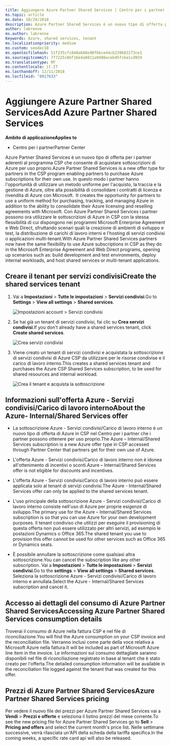 ```yaml
---
title: Aggiungere Azure Partner Shared Services | Centro per i partner
ms.topic: article
ms.date: 10/29/2018
description: Azure Partner Shared Services è un nuovo tipo di offerta per i partner aderenti al programma CSP che consente di acquistare sottoscrizioni di Azure per uso proprio.
author: labrenne
ms.author: labrenne
Keywords: Azure, shared services, tenant
ms.localizationpriority: medium
ms.custom: seodec18
ms.openlocfilehash: 51f235cfc840ab60e90fbbce44cb239b82273ce1
ms.sourcegitcommit: 777225c8bf16e4a8811a9d88aceb45fcba1cd959
ms.translationtype: MT
ms.contentlocale: it-IT
ms.lasthandoff: 12/11/2018
ms.locfileid: "8917633"
---
```

# <a name="add-azure-partner-shared-services"></a><span data-ttu-id="fced0-103">Aggiungere Azure Partner Shared Services</span><span class="sxs-lookup"><span data-stu-id="fced0-103">Add Azure Partner Shared Services</span></span>

**<span data-ttu-id="fced0-104">Ambito di applicazione</span><span class="sxs-lookup"><span data-stu-id="fced0-104">Applies to</span></span>**

-  <span data-ttu-id="fced0-105">Centro per i partner</span><span class="sxs-lookup"><span data-stu-id="fced0-105">Partner Center</span></span>

<span data-ttu-id="fced0-106">Azure Partner Shared Services è un nuovo tipo di offerta per i partner aderenti al programma CSP che consente di acquistare sottoscrizioni di Azure per uso proprio.</span><span class="sxs-lookup"><span data-stu-id="fced0-106">Azure Partner Shared Services is a new offer type for partners in the CSP program enabling partners to purchase Azure subscriptions for their own use.</span></span><span data-ttu-id="fced0-107"> In questo modo i partner hanno l'opportunità di utilizzare un metodo uniforme per l'acquisto, la traccia e la gestione di Azure, oltre alla possibilità di consolidare i contratti di licenza e rivendita di Azure con Microsoft.</span><span class="sxs-lookup"><span data-stu-id="fced0-107">  It creates the opportunity for partners to use a uniform method for purchasing, tracking, and managing Azure in addition to the ability to consolidate their Azure licensing and reselling agreements with Microsoft.</span></span> <span data-ttu-id="fced0-108">Con Azure Partner Shared Services i partner possono ora utilizzare le sottoscrizioni di Azure in CSP con la stessa flessibilità di cui dispongono nei programmi Microsoft Enterprise Agreement e Web Direct, sfruttando scenari quali la creazione di ambienti di sviluppo e test, la distribuzione di carichi di lavoro interni e l'hosting di servizi condivisi o applicazioni multi-tenant.</span><span class="sxs-lookup"><span data-stu-id="fced0-108">With Azure Partner Shared Services partners now have the same flexibility to use Azure subscriptions in CSP as they do in the Microsoft Enterprise Agreement and Web Direct programs, opening up scenarios such as:  build development and test environments, deploy internal workloads, and host shared services or multi-tenant applications.</span></span>  

## <a name="create-the-shared-services-tenant"></a><span data-ttu-id="fced0-109">Creare il tenant per servizi condivisi</span><span class="sxs-lookup"><span data-stu-id="fced0-109">Create the shared services tenant</span></span>

1. <span data-ttu-id="fced0-110">Vai a **Impostazioni** > **Tutte le impostazioni** > **Servizi condivisi**.</span><span class="sxs-lookup"><span data-stu-id="fced0-110">Go to **Settings** > **View all settings** > **Shared services**.</span></span>

    ![**Impostazioni account** > **Servizi condivisi**](images/sharedservices2.png)

2. <span data-ttu-id="fced0-112">Se hai già un tenant di servizi condivisi, fai clic su **Crea servizi condivisi**.</span><span class="sxs-lookup"><span data-stu-id="fced0-112">If you don't already have a shared services tenant, click **Create shared services**.</span></span>

    ![Crea servizi condivisi](images/sharedservices3.png)

3. <span data-ttu-id="fced0-114">Viene creato un tenant di servizi condivisi e acquistata la sottoscrizione di servizi condivisi di Azure CSP da utilizzare per le risorse condivise e il carico di lavoro interno.</span><span class="sxs-lookup"><span data-stu-id="fced0-114">This creates a shared services tenant and purchases the Azure CSP Shared Services subscription, to be used for shared resources and internal workload.</span></span>

    ![Crea il tenant e acquista la sottoscrizione](images/sharedservices5.png)

## <a name="about-the-azure--internalshared-services-offer"></a><span data-ttu-id="fced0-116">Informazioni sull'offerta Azure - Servizi condivisi/Carico di lavoro interno</span><span class="sxs-lookup"><span data-stu-id="fced0-116">About the Azure- Internal/Shared Services offer</span></span>

- <span data-ttu-id="fced0-117">La sottoscrizione Azure - Servizi condivisi/Carico di lavoro interno è un nuovo tipo di offerta di Azure in CSP nel Centro per i partner che i partner possono ottenere per uso proprio.</span><span class="sxs-lookup"><span data-stu-id="fced0-117">The Azure – Internal/Shared Services subscription is a new Azure offer type in CSP accessed through Partner Center that partners get for their own use of Azure.</span></span> 

- <span data-ttu-id="fced0-118">L'offerta Azure - Servizi condivisi/Carico di lavoro interno non è idonea all'ottenimento di incentivi o sconti.</span><span class="sxs-lookup"><span data-stu-id="fced0-118">Azure – Internal/Shared Services offer is not eligible for discounts and incentives.</span></span>

- <span data-ttu-id="fced0-119">L'offerta Azure - Servizi condivisi/Carico di lavoro interno può essere applicata solo al tenant di servizi condivisi.</span><span class="sxs-lookup"><span data-stu-id="fced0-119">The Azure - Internal/Shared Services offer can only be applied to the shared services tenant.</span></span>

- <span data-ttu-id="fced0-120">L'uso principale della sottoscrizione Azure - Servizi condivisi/Carico di lavoro interno consiste nell'uso di Azure per proprie esigenze di sviluppo.</span><span class="sxs-lookup"><span data-stu-id="fced0-120">The primary use for the Azure – Internal/Shared Services subscription is so that you can use Azure for your own development purposes.</span></span> <span data-ttu-id="fced0-121">Il tenant condiviso che utilizzi per eseguire il provisioning di questa offerta non può essere utilizzato per altri servizi, ad esempio le postazioni Dynamics o Office 365.</span><span class="sxs-lookup"><span data-stu-id="fced0-121">The shared tenant you use to provision this offer cannot be used for other services such as Office 365 or Dynamics seats.</span></span> 

- <span data-ttu-id="fced0-122">È possibile annullare la sottoscrizione come qualsiasi altra sottoscrizione.</span><span class="sxs-lookup"><span data-stu-id="fced0-122">You can cancel the subscription like any other subscription.</span></span> <span data-ttu-id="fced0-123">Vai a **Impostazioni** > **Tutte le impostazioni** > **Servizi condivisi**.</span><span class="sxs-lookup"><span data-stu-id="fced0-123">Go to the **settings** > **View all settings** > **Shared services**.</span></span> <span data-ttu-id="fced0-124">Seleziona la sottoscrizione Azure - Servizi condivisi/Carico di lavoro interno e annullala.</span><span class="sxs-lookup"><span data-stu-id="fced0-124">Select the Azure - Internal/Shared Services subscription and cancel it.</span></span>

## <a name="accessing-azure-partner-shared-services-consumption-details"></a><span data-ttu-id="fced0-125">Accesso ai dettagli del consumo di Azure Partner Shared Services</span><span class="sxs-lookup"><span data-stu-id="fced0-125">Accessing Azure Partner Shared Services consumption details</span></span>

<span data-ttu-id="fced0-126">Troverai il consumo di Azure nella fattura CSP e nel file di riconciliazione.</span><span class="sxs-lookup"><span data-stu-id="fced0-126">You will find the Azure consumption on your CSP invoice and the reconciliation file.</span></span> <span data-ttu-id="fced0-127">Verranno inclusi come parte della voce relativa a Microsoft Azure nella fattura.</span><span class="sxs-lookup"><span data-stu-id="fced0-127">It will be included as part of Microsoft Azure line item in the invoice.</span></span> <span data-ttu-id="fced0-128">Le informazioni sul consumo dettagliate saranno disponibili nel file di riconciliazione registrato in base al tenant che è stato creato per l'offerta.</span><span class="sxs-lookup"><span data-stu-id="fced0-128">The detailed consumption information will be available in the reconciliation file logged against the tenant that was created for this offer.</span></span> 

## <a name="azure-partner-shared-services-pricing"></a><span data-ttu-id="fced0-129">Prezzi di Azure Partner Shared Services</span><span class="sxs-lookup"><span data-stu-id="fced0-129">Azure Partner Shared Services pricing</span></span>

<span data-ttu-id="fced0-130">Per vedere il nuovo file dei prezzi per Azure Partner Shared Services vai a **Vendi** > **Prezzi e offerte** e seleziona il listino prezzi del mese corrente.</span><span class="sxs-lookup"><span data-stu-id="fced0-130">To see the new pricing file for Azure Partner Shared Services go to **Sell** > **Pricing and offers** and select the current month's price list.</span></span> <span data-ttu-id="fced0-131">Nelle settimane successive, verrà rilasciata un'API della scheda della tariffa specifica.</span><span class="sxs-lookup"><span data-stu-id="fced0-131">In the coming weeks, a specific rate card api will also be released.</span></span>


